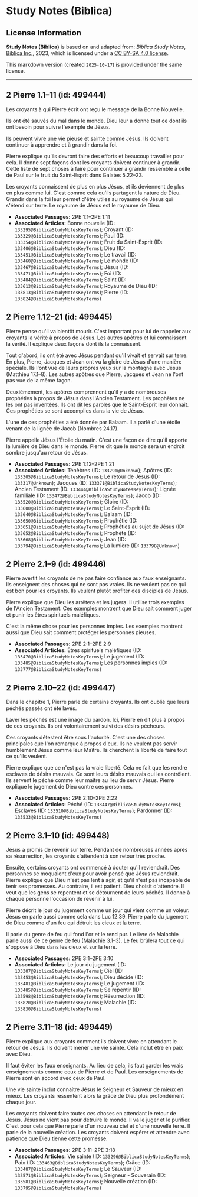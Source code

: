 # Study Notes (Biblica)

## License Information

**Study Notes (Biblica)** is based on and adapted from: _Biblica Study Notes_, [Biblica Inc.](https://www.biblica.com/), 2023, which is licensed under a [CC BY-SA 4.0 license](https://creativecommons.org/licenses/by-sa/4.0/legalcode.en).

This markdown version (created `2025-10-17`) is provided under the same license.



--------------------------------

## 2 Pierre 1.1–11 (id: 499444)

Les croyants à qui Pierre écrit ont reçu le message de la Bonne Nouvelle.

Ils ont été sauvés du mal dans le monde. Dieu leur a donné tout ce dont ils ont besoin pour suivre l'exemple de Jésus.

Ils peuvent vivre une vie pieuse et sainte comme Jésus. Ils doivent continuer à apprendre et à grandir dans la foi.

Pierre explique qu'ils devront faire des efforts et beaucoup travailler pour cela. Il donne sept façons dont les croyants doivent continuer à grandir. Cette liste de sept choses à faire pour continuer à grandir ressemble à celle de Paul sur le fruit du Saint\-Esprit dans Galates 5\.22–23\.

Les croyants connaissent de plus en plus Jésus, et ils deviennent de plus en plus comme lui. C'est comme cela qu'ils partagent la nature de Dieu. Grandir dans la foi leur permet d'être utiles au royaume de Jésus qui s'étend sur terre. Le royaume de Jésus est le royaume de Dieu.

* **Associated Passages:** 2PE 1:1–2PE 1:11
* **Associated Articles:** Bonne nouvelle (ID: `133295@BiblicaStudyNotesKeyTerms`); Croyant (ID: `133329@BiblicaStudyNotesKeyTerms`); Paul (ID: `133354@BiblicaStudyNotesKeyTerms`); Fruit du Saint-Esprit (ID: `133406@BiblicaStudyNotesKeyTerms`); Dieu (ID: `133451@BiblicaStudyNotesKeyTerms`); Le travail (ID: `133460@BiblicaStudyNotesKeyTerms`); Le monde (ID: `133467@BiblicaStudyNotesKeyTerms`); Jésus (ID: `133471@BiblicaStudyNotesKeyTerms`); Foi (ID: `133484@BiblicaStudyNotesKeyTerms`); Saint (ID: `133613@BiblicaStudyNotesKeyTerms`); Royaume de Dieu (ID: `133813@BiblicaStudyNotesKeyTerms`); Pierre (ID: `133824@BiblicaStudyNotesKeyTerms`)

## 2 Pierre 1.12–21 (id: 499445)

Pierre pense qu'il va bientôt mourir. C'est important pour lui de rappeler aux croyants la vérité à propos de Jésus. Les autres apôtres et lui connaissent la vérité. Il explique deux façons dont ils la connaissent.

Tout d'abord, ils ont été avec Jésus pendant qu'il vivait et servait sur terre. En plus, Pierre, Jacques et Jean ont vu la gloire de Jésus d'une manière spéciale. Ils l'ont vue de leurs propres yeux sur la montagne avec Jésus (Matthieu 17\.1–8\). Les autres apôtres que Pierre, Jacques et Jean ne l'ont pas vue de la même façon.

Deuxièmement, les apôtres comprennent qu'il y a de nombreuses prophéties à propos de Jésus dans l'Ancien Testament. Les prophètes ne les ont pas inventées. Ils ont dit les paroles que le Saint\-Esprit leur donnait. Ces prophéties se sont accomplies dans la vie de Jésus.

L'une de ces prophéties a été donnée par Balaam. Il a parlé d'une étoile venant de la lignée de Jacob (Nombres 24\.17\).

Pierre appelle Jésus l'Étoile du matin. C'est une façon de dire qu'il apporte la lumière de Dieu dans le monde. Pierre dit que le monde sera un endroit sombre jusqu'au retour de Jésus.

* **Associated Passages:** 2PE 1:12–2PE 1:21
* **Associated Articles:** Ténèbres (ID: `133291@Unknown`); Apôtres (ID: `133305@BiblicaStudyNotesKeyTerms`); Le retour de Jésus (ID: `133317@Unknown`); Jacques (ID: `133371@BiblicaStudyNotesKeyTerms`); Ancien Testament (ID: `133444@BiblicaStudyNotesKeyTerms`); Lignée familiale (ID: `133472@BiblicaStudyNotesKeyTerms`); Jacob (ID: `133520@BiblicaStudyNotesKeyTerms`); Gloire (ID: `133600@BiblicaStudyNotesKeyTerms`); Le Saint-Esprit (ID: `133640@BiblicaStudyNotesKeyTerms`); Balaam (ID: `133650@BiblicaStudyNotesKeyTerms`); Prophétie (ID: `133651@BiblicaStudyNotesKeyTerms`); Prophéties au sujet de Jésus (ID: `133652@BiblicaStudyNotesKeyTerms`); Prophète (ID: `133668@BiblicaStudyNotesKeyTerms`); Jean (ID: `133794@BiblicaStudyNotesKeyTerms`); La lumière (ID: `133798@Unknown`)

## 2 Pierre 2.1–9 (id: 499446)

Pierre avertit les croyants de ne pas faire confiance aux faux enseignants. Ils enseignent des choses qui ne sont pas vraies. Ils ne veulent pas ce qui est bon pour les croyants. Ils veulent plutôt profiter des disciples de Jésus.

Pierre explique que Dieu les arrêtera et les jugera. Il utilise trois exemples de l'Ancien Testament. Ces exemples montrent que Dieu sait comment juger et punir les êtres spirituels maléfiques.

C'est la même chose pour les personnes impies. Les exemples montrent aussi que Dieu sait comment protéger les personnes pieuses.

* **Associated Passages:** 2PE 2:1–2PE 2:9
* **Associated Articles:** Êtres spirituels maléfiques (ID: `133470@BiblicaStudyNotesKeyTerms`); Le jugement (ID: `133485@BiblicaStudyNotesKeyTerms`); Les personnes impies (ID: `133777@BiblicaStudyNotesKeyTerms`)

## 2 Pierre 2.10–22 (id: 499447)

Dans le chapitre 1, Pierre parle de certains croyants. Ils ont oublié que leurs péchés passés ont été lavés.

Laver les péchés est une image du pardon. Ici, Pierre en dit plus à propos de ces croyants. Ils ont volontairement suivi des désirs pécheurs.

Ces croyants détestent être sous l'autorité. C'est une des choses principales que l'on remarque à propos d'eux. Ils ne veulent pas servir humblement Jésus comme leur Maître. Ils cherchent la liberté de faire tout ce qu'ils veulent.

Pierre explique que ce n'est pas la vraie liberté. Cela ne fait que les rendre esclaves de désirs mauvais. Ce sont leurs désirs mauvais qui les contrôlent. Ils servent le péché comme leur maître au lieu de servir Jésus. Pierre explique le jugement de Dieu contre ces personnes.

* **Associated Passages:** 2PE 2:10–2PE 2:22
* **Associated Articles:** Péché (ID: `133447@BiblicaStudyNotesKeyTerms`); Esclaves (ID: `133510@BiblicaStudyNotesKeyTerms`); Pardonner (ID: `133533@BiblicaStudyNotesKeyTerms`)

## 2 Pierre 3.1–10 (id: 499448)

Jésus a promis de revenir sur terre. Pendant de nombreuses années après sa résurrection, les croyants s'attendent à son retour très proche.

Ensuite, certains croyants ont commencé à douter qu'il reviendrait. Des personnes se moquaient d'eux pour avoir pensé que Jésus reviendrait. Pierre explique que Dieu n'est pas lent à agir, et qu'il n'est pas incapable de tenir ses promesses. Au contraire, il est patient. Dieu choisit d'attendre. Il veut que les gens se repentent et se détournent de leurs péchés. Il donne à chaque personne l'occasion de revenir à lui.

Pierre décrit le jour du jugement comme un jour qui vient comme un voleur. Jésus en parle aussi comme cela dans Luc 12\.39\. Pierre parle du jugement de Dieu comme d'un feu qui détruit les cieux et la terre.

Il parle du genre de feu qui fond l'or et le rend pur. Le livre de Malachie parle aussi de ce genre de feu (Malachie 3\.1–3\). Le feu brûlera tout ce qui s'oppose à Dieu dans les cieux et sur la terre.

* **Associated Passages:** 2PE 3:1–2PE 3:10
* **Associated Articles:** Le jour du jugement (ID: `133307@BiblicaStudyNotesKeyTerms`); Ciel (ID: `133453@BiblicaStudyNotesKeyTerms`); Dieu décide (ID: `133481@BiblicaStudyNotesKeyTerms`); Le jugement (ID: `133485@BiblicaStudyNotesKeyTerms`); Se repentir (ID: `133598@BiblicaStudyNotesKeyTerms`);   Résurrection (ID: `133820@BiblicaStudyNotesKeyTerms`); Malachie (ID: `133830@BiblicaStudyNotesKeyTerms`)

## 2 Pierre 3.11–18 (id: 499449)

Pierre explique aux croyants comment ils doivent vivre en attendant le retour de Jésus. Ils doivent mener une vie sainte. Cela inclut être en paix avec Dieu.

Il faut éviter les faux enseignants. Au lieu de cela, ils faut garder les vrais enseignements comme ceux de Pierre et de Paul. Les enseignements de Pierre sont en accord avec ceux de Paul.

Une vie sainte inclut connaître Jésus le Seigneur et Sauveur de mieux en mieux. Les croyants ressentent alors la grâce de Dieu plus profondément chaque jour.

Les croyants doivent faire toutes ces choses en attendant le retour de Jésus. Jésus ne vient pas pour détruire le monde. Il va le juger et le purifier. C'est pour cela que Pierre parle d'un nouveau ciel et d'une nouvelle terre. Il parle de la nouvelle création. Les croyants doivent espérer et attendre avec patience que Dieu tienne cette promesse.

* **Associated Passages:** 2PE 3:11–2PE 3:18
* **Associated Articles:** Vie sainte (ID: `133296@BiblicaStudyNotesKeyTerms`); Paix (ID: `133463@BiblicaStudyNotesKeyTerms`); Grâce (ID: `133487@BiblicaStudyNotesKeyTerms`); Le Sauveur (ID: `133571@BiblicaStudyNotesKeyTerms`); Seigneur - Souverain (ID: `133581@BiblicaStudyNotesKeyTerms`); Nouvelle création (ID: `133795@BiblicaStudyNotesKeyTerms`)


